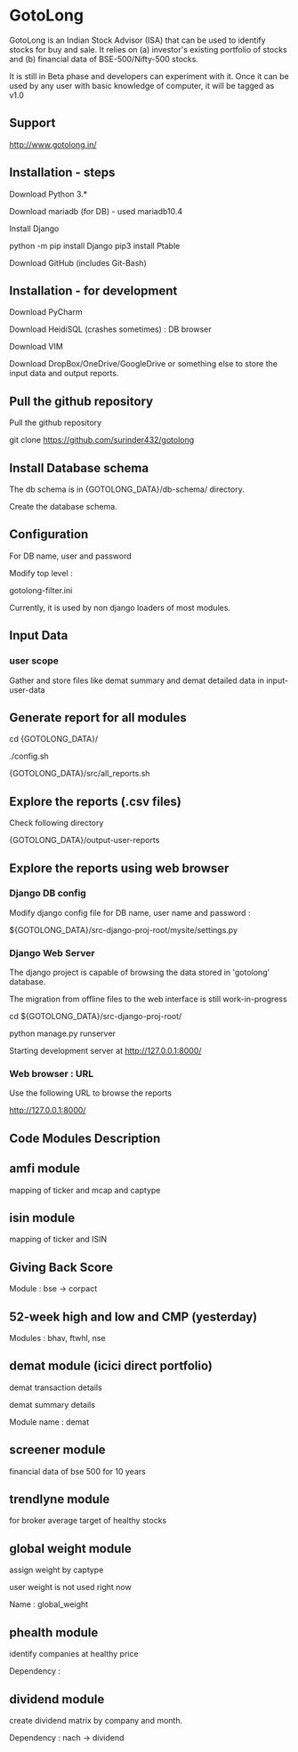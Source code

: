 # GotoLong

GotoLong is an Indian Stock Advisor (ISA) that can be used to identify stocks for buy and sale.
It relies on (a) investor's existing portfolio of stocks and (b) financial data of BSE-500/Nifty-500 stocks.

It is still in Beta phase and developers can experiment with it. Once it can be used by any user with basic knowledge of
computer, it will be tagged as v1.0

## Support
http://www.gotolong.in/

## Installation - steps

Download Python 3.*

Download mariadb (for DB) - used mariadb10.4

Install Django

python -m pip install Django
pip3 install Ptable

Download GitHub (includes Git-Bash)

## Installation - for development

Download PyCharm

Download HeidiSQL (crashes sometimes) : DB browser

Download VIM 

Download DropBox/OneDrive/GoogleDrive or something else to store the input data and output reports.

## Pull the github repository

Pull the github repository

git clone https://github.com/surinder432/gotolong


## Install Database schema
The db schema is in {GOTOLONG_DATA}/db-schema/ directory.

Create the database schema.

## Configuration

For DB name, user and password

Modify top level : 

gotolong-filter.ini

Currently, it is used by non django loaders of most modules.


## Input Data 

### user scope
Gather and store files like demat summary and demat detailed data in input-user-data

## Generate report for all modules
cd {GOTOLONG_DATA}/

./config.sh

{GOTOLONG_DATA}/src/all_reports.sh

## Explore the reports (.csv files)

Check following directory

{GOTOLONG_DATA}/output-user-reports

## Explore the reports using web browser

### Django DB config

Modify django config file for DB name, user name and password :

${GOTOLONG_DATA}/src-django-proj-root/mysite/settings.py

### Django Web Server

The django project is capable of browsing the data stored in 'gotolong' database. 

The migration from offline files to the web interface is still work-in-progress

cd ${GOTOLONG_DATA}/src-django-proj-root/

python manage.py runserver

Starting development server at http://127.0.0.1:8000/

### Web browser : URL

Use the following URL to browse the reports

http://127.0.0.1:8000/

## Code Modules Description

## amfi module

mapping of ticker and mcap and captype

## isin module

mapping of ticker and ISIN

## Giving Back Score

Module : bse -> corpact

## 52-week high and low and CMP (yesterday)

Modules : bhav, ftwhl, nse

## demat module (icici direct portfolio)

demat transaction details

demat summary details

Module name : demat 

## screener module

financial data of bse 500 for 10 years

## trendlyne module

for broker average target of healthy stocks

## global weight module

assign weight by captype

user weight is not used right now

Name : global_weight

## phealth module

identify companies at healthy price

Dependency : 

## dividend module

create dividend matrix by company and month.

Dependency : nach -> dividend